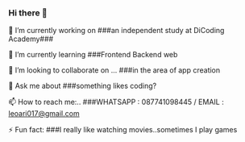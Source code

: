 ### Hi there 👋


🔭 I’m currently working on ###an independent study at DiCoding Academy###

🌱 I’m currently learning ###Frontend Backend web

👯 I’m looking to collaborate on ... ###in the area of app creation

💬 Ask me about ###something likes coding?

📫 How to reach me:.. ###WHATSAPP : 087741098445 / EMAIL : leoari017@gmail.com

⚡ Fun fact: ###I really like watching movies..sometimes I play games

